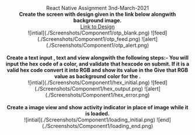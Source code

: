 <div align="center">React Native Assignment 3nd-March-2021</div>



<div align='center'>
<b>Create the screen with design given in the link below alongwith background  image.
 </b>
 <br/>
 <a href="https://drive.google.com/file/d/1ot21Mo6zOgiY1gkDPyLw82FKe82eSXws/view?  usp=sharing">Link to Design</a>
 <br/>
![intial](./Screenshots/Component1/otp_blank.png)
![feed](./Screenshots/Component1/otp_feed.png)
![alert](./Screenshots/Component1/otp_alert.png)

</div>


<br/>

<div align='center'>
<b>Create a text input , text and view alongwith the following steps:-
     You will input the hex code of a color, and validate that hexcode on submit.
      If it is a valid hex code convert it into RGB and show its value in the <Text> 
      Give that RGB value as background color for the <View>.
 </b>
 <br/>
![intial](./Screenshots/Component1/hex_initial.png)
![feed](./Screenshots/Component1/hex_output.png)
![alert](./Screenshots/Component1/hex_error.png)

</div>
<br/>


<div align='center'>
<b>Create a image view and show activity indicator in place of image while it is loaded.
 </b>
 <br/>
![intial](./Screenshots/Component1/loading_initial.png)
![end](./Screenshots/Component1/loading_end.png)

</div>